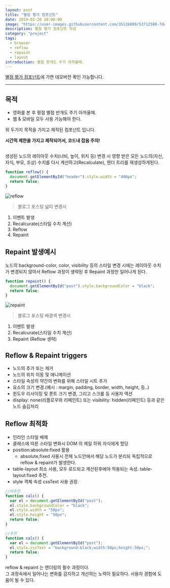 ```yaml
---
layout: post
title: "별점 평가 컴포넌트"
date: 2019-02-28 10:00:00
image: "https://user-images.githubusercontent.com/35126809/53712500-7de3c980-3e8a-11e9-8358-23cd94011aeb.png"
description: 별점 평가 컴포넌트 작성
category: "project"
tags:
  - browser
  - reflow
  - repaint
  - layout
introduction: 별점 한개도 주기 아까울때.
---
```


[별점 평가 컴포넌트](https://github.com/juunone/star-rate)에 가면 데모버전 확인 가능합니다.

---

## 목적

- 영화를 본 후 평점 별점 반개도 주기 아까울때.
- 웹 & 모바일 모두 사용 가능해야 한다.

위 두가지 목적을 가지고 제작된 컴포넌트 입니다.

**시간적 제한을 가지고 제작되어서, 코드내 잡음 주의!**

##

생성된 노드의 레이아웃 수치(너비, 높이, 위치 등) 변경 시 영향 받은 모든 노드의(자신, 자식, 부모, 조상) 수치를 다시 계산하고(Recalculate),
렌더 트리를 재생성하게된다.

```javascript
function reflow() {
  document.getElementById("header").style.width = "400px";
  return false;
}
```

![reflow](https://user-images.githubusercontent.com/35126809/52552170-a431be80-2e22-11e9-8094-37c75609017b.png)

> 블로그 포스팅 넓이 변경시

1. 이벤트 발생
2. Recalcurate(스타일 수치 계산)
3. Reflow
4. Repaint

## Repaint 발생예시

노드의 background-color, color, visibility 등의 스타일 변경 시에는 레이아웃 수치가 변경되지 않아서 Reflow 과정이 생략된 후 Repaint 과정만 일어나게 된다.

```javascript
function repaint() {
  document.getElementById("post").style.backgroundColor = "black";
  return false;
}
```

![repaint](https://user-images.githubusercontent.com/35126809/52552669-63d34000-2e24-11e9-995f-40fdc1073902.png)

> 블로그 포스팅 배경색 변경시

1. 이벤트 발생
2. Recalcurate(스타일 수치 계산)
3. Repaint (Reflow 생략)

## Reflow & Repaint triggers

- 노드의 추가 또는 제거
- 노드의 위치 이동 및 애니메이션
- 스타일 속성의 약간의 변화를 위해 스타일 시트 추가
- 요소의 크기 변경.(예시 : margin, padding, border, width, height, 등..)
- 윈도우 리사이징 및 폰트 크기 변경, 그리고 스크롤 등 사용자 액션
- display: none(리플로우와 리페인트) 또는 visibility: hidden(리페인트) 등과 같은 노드 숨김처리

## Reflow 최적화

- 인라인 스타일 배제
- 클래스에 따른 스타일 변화시 DOM 의 제일 하위 자식에게 할당
- position:absolute:fixed 활용
  - absolute,fixed 사용시 전체 노드안에서 해당 노드가 분리되 독립적으로 reflow & repaint가 발생한다.
- table-layout 최소 사용, 모두 로드되고 계산된후에야 적용되는 속성. table-layout:fixed 추천.
- style 객체 속성 cssText 사용 권장.

```javascript
//비추천
function calc() {
  var el = document.getElementById("post");
  el.style.backgroundColor = "black";
  el.style.width = "50px";
  el.style.height = "50px";
  return false;
}

//추천
function calc() {
  var el = document.getElementById("post");
  el.style.cssText = "background:black;width:50px;height:50px;";
  return false;
}
```

reflow & repaint 는 렌더링의 필수 과정이다.<br />
그 과정속에서 일어나는 변화를 감지하고 개선하는 노력이 필요하다.
사용자 경험에 도움이 될 수 있다.
